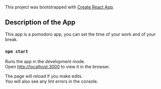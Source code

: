 This project was bootstrapped with [Create React App](https://github.com/facebook/create-react-app).

## Description of the App
This app is a pomodoro app, you can set the time of your work and of your break.


### `npm start`

Runs the app in the development mode.<br />
Open [http://localhost:3000](http://localhost:3000) to view it in the browser.

The page will reload if you make edits.<br />
You will also see any lint errors in the console.
